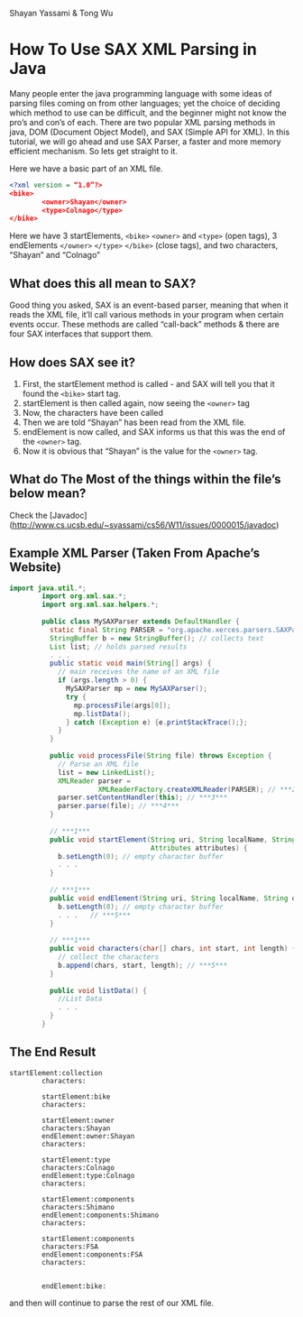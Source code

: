 Shayan Yassami & Tong Wu

# How To Use SAX XML Parsing in Java
Many people enter the java programming language with some ideas of parsing files coming on from other languages; yet the choice of deciding which method to use can be difficult, and the beginner might not know the pro’s and con’s of each. There are two popular XML parsing methods in java, DOM (Document Object Model), and SAX (Simple API for XML). In this tutorial, we will go ahead and use SAX Parser, a faster and more memory efficient mechanism. So lets get straight to it.

Here we have a basic part of an XML file.

```` XML
<?xml version = “1.0”?>
<bike>
        <owner>Shayan</owner>
        <type>Colnago</type>
</bike>

````

Here we have 3 startElements, `<bike>` `<owner>` and `<type>` (open tags), 3 endElements `</owner>` `</type>` `</bike>` (close tags), and two characters, “Shayan” and “Colnago”

## What does this all mean to SAX?
Good thing you asked, SAX is an event-based parser, meaning that when it reads the XML file, it’ll call various methods in your program when certain events occur. These methods are called “call-back” methods & there are four SAX interfaces that support them.

## How does SAX see it?
1. First, the startElement method is called - and SAX will tell you that it found the `<bike>` start tag.
2. startElement is then called again, now seeing the `<owner>` tag
3. Now, the characters have been called
4. Then we are told “Shayan” has been read from the XML file.
5. endElement is now called, and SAX informs us that this was the end of the `<owner>` tag.
6. Now it is obvious that “Shayan” is the value for the `<owner>` tag.

## What do The Most of the things within the file’s below mean?
Check the [Javadoc] (http://www.cs.ucsb.edu/~syassami/cs56/W11/issues/0000015/javadoc)

## Example XML Parser (Taken From Apache’s Website)
```` java
import java.util.*;
        import org.xml.sax.*;
        import org.xml.sax.helpers.*;
        
        public class MySAXParser extends DefaultHandler {
          static final String PARSER = "org.apache.xerces.parsers.SAXParser";
          StringBuffer b = new StringBuffer(); // collects text
          List list; // holds parsed results
          . . .
          public static void main(String[] args) {
            // main receives the name of an XML file 
            if (args.length > 0) {
              MySAXParser mp = new MySAXParser();
              try {
                mp.processFile(args[0]);
                mp.listData();
              } catch (Exception e) {e.printStackTrace();};
            }
          }  
          
          public void processFile(String file) throws Exception {
            // Parse an XML file 
            list = new LinkedList();
            XMLReader parser = 
                      XMLReaderFactory.createXMLReader(PARSER); // ***2***
            parser.setContentHandler(this); // ***3***
            parser.parse(file); // ***4***
          }
          
          // ***1*** 
          public void startElement(String uri, String localName, String qname, 
                                   Attributes attributes) {
            b.setLength(0); // empty character buffer
            . . .
          } 
          
          // ***1*** 
          public void endElement(String uri, String localName, String qname) { 
            b.setLength(0); // empty character buffer
            . . .   // ***5***
          }
        
          // ***1*** 
          public void characters(char[] chars, int start, int length) { 
            // collect the characters
            b.append(chars, start, length); // ***5***
          }
          
          public void listData() {
            //List Data
            . . .
          }  
        }      
````

## The End Result
````
startElement:collection
        characters:
          
        startElement:bike
        characters:
            
        startElement:owner
        characters:Shayan
        endElement:owner:Shayan
        characters:
            
        startElement:type
        characters:Colnago
        endElement:type:Colnago
        characters:
            
        startElement:components
        characters:Shimano
        endElement:components:Shimano
        characters:	
            
        startElement:components
        characters:FSA
        endElement:components:FSA
        characters:
            
          
        endElement:bike:
````
and then will continue to parse the rest of our XML file.

